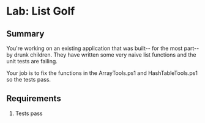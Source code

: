 # Lab: List Golf

## Summary 

You're working on an existing application
that was built-- for the most part-- by 
drunk children. They have written some very
naive list functions and the unit tests are
failing. 

Your job is to fix the functions in the
ArrayTools.ps1 and HashTableTools.ps1 so the tests pass.


## Requirements   
1. Tests pass


